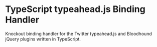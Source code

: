 
# TypeScript typeahead.js Binding Handler

Knockout binding handler for the Twitter typeahead.js and Bloodhound jQuery plugins written in TypeScript.
